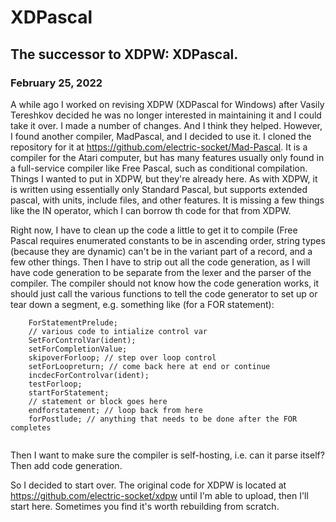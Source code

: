 # XDPascal
## The successor to XDPW: XDPascal.

### February 25, 2022

A while ago I worked on revising XDPW (XDPascal for Windows) after Vasily Tereshkov decided he was no longer interested in maintaining it and I could take it over. I made a number of changes. And I think they helped. However, I found another compiler, MadPascal, and I decided to use it. I cloned the repository for it at https://github.com/electric-socket/Mad-Pascal. It is a compiler for the Atari computer, but has many features usually only found in a full-service compiler like Free Pascal, such as conditional compilation. Things I wanted to put in XDPW, but they're already here. As with XDPW, it is written using essentially only Standard Pascal, but supports extended pascal, with units, include files, and other features. It is missing a few things like the IN operator, which I  can borrow th code for that from XDPW.

Right now, I have to clean up the code a little to get it to compile (Free Pascal requires enumerated constants to be in ascending order, string types (because they are dynamic) can't be in the variant part of a record, and a few other things. Then I have to strip out all the code generation, as I will have code generation to be separate from the lexer and the parser of the compiler.  The compiler should not know how the code generation works, it should just call the various functions to tell the code generator to set up or tear down a segment, e.g. something like (for a FOR statement):
```
    ForStatementPrelude;
    // various code to intialize control var
    SetForControlVar(ident);
    setForCompletionValue;
    skipoverForloop; // step over loop control
    setForLoopreturn; // come back here at end or continue
    incdecForControlvar(ident);
    testForloop;
    startForStatement;
    // statement or block goes here
    endforstatement; // loop back from here
    forPostlude; // anything that needs to be done after the FOR completes
    
```
Then I want to make sure the compiler is self-hosting, i.e. can it parse itself? Then add code generation.

So I decided to start over. The original code for XDPW is located at https://github.com/electric-socket/xdpw until I'm able to upload, then I'll start here. Sometimes you find it's worth rebuilding from scratch.
